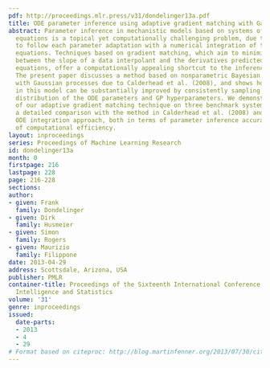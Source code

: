 ```yaml
---
pdf: http://proceedings.mlr.press/v31/dondelinger13a.pdf
title: ODE parameter inference using adaptive gradient matching with Gaussian processes
abstract: Parameter inference in mechanistic models based on systems of coupled differential
  equations is a topical yet computationally challenging problem, due to the need
  to follow each parameter adaptation with a numerical integration of the differential
  equations. Techniques based on gradient matching, which aim to minimize the discrepancy
  between the slope of a data interpolant and the derivatives predicted from the differential
  equations, offer a computationally appealing shortcut to the inference  problem.
  The present paper discusses a method based on nonparametric Bayesian statistics
  with Gaussian processes due to Calderhead et al. (2008), and shows how inference
  in this model can be substantially improved by consistently sampling from the joint
  distribution of the ODE parameters and GP hyperparameters. We demonstrate the efficiency
  of our adaptive gradient matching technique on three benchmark systems, and perform
  a detailed comparison with the method in Calderhead et al. (2008) and the explicit
  ODE integration approach, both in terms of parameter inference accuracy and in terms
  of computational efficiency.
layout: inproceedings
series: Proceedings of Machine Learning Research
id: dondelinger13a
month: 0
firstpage: 216
lastpage: 228
page: 216-228
sections: 
author:
- given: Frank
  family: Dondelinger
- given: Dirk
  family: Husmeier
- given: Simon
  family: Rogers
- given: Maurizio
  family: Filippone
date: 2013-04-29
address: Scottsdale, Arizona, USA
publisher: PMLR
container-title: Proceedings of the Sixteenth International Conference on Artificial
  Intelligence and Statistics
volume: '31'
genre: inproceedings
issued:
  date-parts:
  - 2013
  - 4
  - 29
# Format based on citeproc: http://blog.martinfenner.org/2013/07/30/citeproc-yaml-for-bibliographies/
---
```

